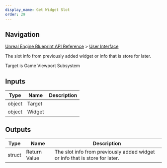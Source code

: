 ```yaml
---
display_name: Get Widget Slot
order: 29
---
```

## Navigation

[Unreal Engine Blueprint API Reference](https://dev.epicgames.com/documentation/en-us/unreal-engine/BlueprintAPI) > [User Interface](https://dev.epicgames.com/documentation/en-us/unreal-engine/BlueprintAPI/UserInterface)

The slot info from previously added widget or info that is store for later.

Target is Game Viewport Subsystem

## Inputs

| Type | Name | Description |
| --- | --- | --- |
| object | Target |  |
| object | Widget |  |

## Outputs

| Type | Name | Description |
| --- | --- | --- |
| struct | Return Value | The slot info from previously added widget or info that is store for later. |
